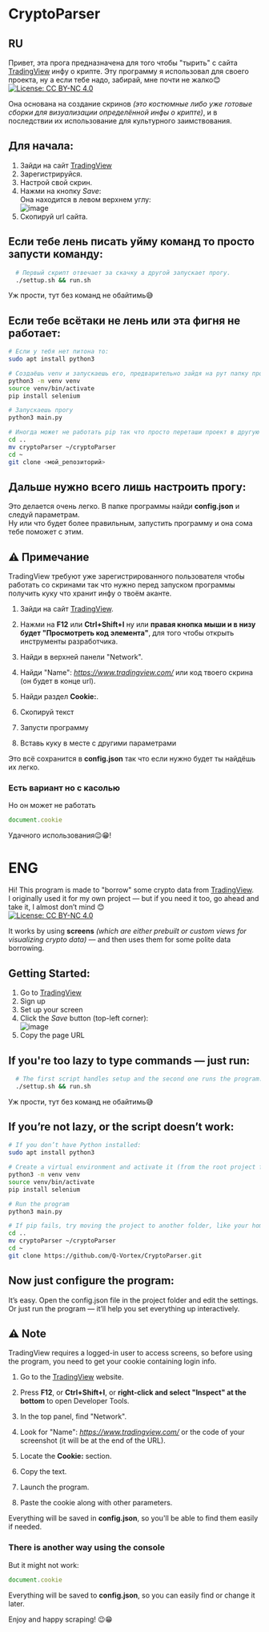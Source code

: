 # CryptoParser
## RU
Привет, эта прога предназначена для того чтобы "тырить" с сайта [TradingView](https://www.tradingview.com) инфу о крипте. 
Эту программу я использовал для своего проекта, ну а если тебе надо, забирай, мне почти не жалко😊  
[![License: CC BY-NC 4.0](https://img.shields.io/badge/License-BY--NC%204.0-lightgrey.svg)](https://creativecommons.org/licenses/by-nc/4.0/)

Она основана на создание скринов *(это костюмные либо уже готовые сборки для визуализации определённой инфы о крипте)*, и в последствии их использование для культурного заимствования.

## Для начала:
1. Зайди на сайт [TradingView](https://www.tradingview.com)
2. Зарегистрируйся.
3. Настрой свой скрин.
4. Нажми на кнопку *Save*:  
Она находится в левом верхнем углу:    
![image](https://github.com/user-attachments/assets/594ef7f2-2481-426e-9555-5ce653d62b57)
5. Скопируй url сайта.

## Если тебе лень писать уйму команд то просто запусти команду:

```bash
  # Первый скрипт отвечает за скачку а другой запускает прогу.
  ./settup.sh && run.sh
```
Уж прости, тут без команд не обайтимь😅  

## Если тебе всётаки не лень или эта фигня не работает:

```bash
# Если у тебя нет питона то:
sudo apt install python3

# Создаёшь venv и запускаешь его, предварительно зайдя на рут папку проекта:
python3 -m venv venv
source venv/bin/activate
pip install selenium

# Запускаешь прогу
python3 main.py

# Иногда может не работать pip так что просто переташи проект в другую папку на пример в домашнею директорию
cd ..
mv cryptoParser ~/cryptoParser
cd ~
git clone <мой_репозиторий>
```

## Дальше нужно всего лишь настроить прогу:
Это делается очень легко. В папке программы найди **config.json** и следуй параметрам.  
Ну или что будет более правильным, запустить программу и она сома тебе поможет с этим.

## ⚠️ Примечание
TradingView требуют уже зарегистрированного пользователя чтобы работать со скринами так что нужно перед запуском программы получить куку что хранит инфу о твоём аканте.

1. Зайди на сайт [TradingView](https://www.tradingview.com).
2. Нажми на **F12** или **Ctrl+Shift+I** ну или **правая кнопка мыши и в низу будет "Просмотреть код элемента"**, для того чтобы открыть инструменты разработчика.
3. Найди в верхней панели "Network".
4. Найди "Name": *https://www.tradingview.com/* или код твоего скрина (он будет в конце url).

5. Найди раздел **Сookie:**.
6. Скопируй текст
7. Запусти программу
8. Вставь куку в месте с другими параметрами

Это всё сохранится в **config.json** так что если нужно будет ты найдёшь их легко.

### Есть вариант но с касолью
Но он может не работать

```js
document.cookie
```

Удачного использования😉😁!

# ENG

Hi! This program is made to "borrow" some crypto data from [TradingView](https://www.tradingview.com).  
I originally used it for my own project — but if you need it too, go ahead and take it, I almost don’t mind 😊  
[![License: CC BY-NC 4.0](https://img.shields.io/badge/License-BY--NC%204.0-lightgrey.svg)](https://creativecommons.org/licenses/by-nc/4.0/)

It works by using **screens** *(which are either prebuilt or custom views for visualizing crypto data)* — and then uses them for some polite data borrowing.

## Getting Started:

1. Go to [TradingView](https://www.tradingview.com)  
2. Sign up  
3. Set up your screen  
4. Click the *Save* button (top-left corner):  
   ![image](https://github.com/user-attachments/assets/594ef7f2-2481-426e-9555-5ce653d62b57)  
5. Copy the page URL

## If you're too lazy to type commands — just run:

```bash
  # The first script handles setup and the second one runs the program.
  ./settup.sh && run.sh
```
Уж прости, тут без команд не обайтимь😅
## If you’re not lazy, or the script doesn’t work:

```bash
# If you don’t have Python installed:
sudo apt install python3

# Create a virtual environment and activate it (from the root project folder)::
python3 -m venv venv
source venv/bin/activate
pip install selenium

# Run the program
python3 main.py

# If pip fails, try moving the project to another folder, like your home directory:
cd ..
mv cryptoParser ~/cryptoParser
cd ~
git clone https://github.com/Q-Vortex/CryptoParser.git
```

## Now just configure the program:

It’s easy. Open the config.json file in the project folder and edit the settings.  
Or just run the program — it’ll help you set everything up interactively.

## ⚠️ Note
TradingView requires a logged-in user to access screens, so before using the program, you need to get your cookie containing login info. 

1. Go to the [TradingView](https://www.tradingview.com) website.
2. Press **F12**, or **Ctrl+Shift+I**, or **right-click and select "Inspect" at the bottom** to open Developer Tools.
3. In the top panel, find "Network".
4. Look for "Name": *https://www.tradingview.com/* or the code of your screenshot (it will be at the end of the URL).

5. Locate the **Cookie:** section.
6. Copy the text.
7. Launch the program.
8. Paste the cookie along with other parameters.

Everything will be saved in **config.json**, so you'll be able to find them easily if needed.

### There is another way using the console
But it might not work:

```js
document.cookie
```

Everything will be saved to **config.json**, so you can easily find or change it later.

Enjoy and happy scraping! 😉😁

